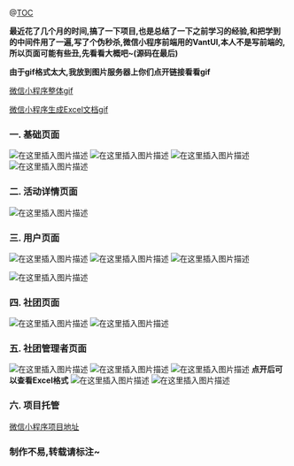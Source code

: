 @[TOC](微信小程序开发〖四〗项目篇)

**最近花了几个月的时间,搞了一下项目,也是总结了一下之前学习的经验,和把学到的中间件用了一遍,写了个伪秒杀,微信小程序前端用的VantUI,本人不是写前端的,所以页面可能有些丑,先看看大概吧~(源码在最后)**


**由于gif格式太大,我放到图片服务器上你们点开链接看看gif**


[微信小程序整体gif](http://39.96.86.4/GIF.gif)

[微信小程序生成Excel文档gif](http://39.96.86.4/excel.gif)


### 一. 基础页面
![在这里插入图片描述](https://img-blog.csdnimg.cn/20200522154030957.png?x-oss-process=image/watermark,type_ZmFuZ3poZW5naGVpdGk,shadow_10,text_aHR0cHM6Ly9ibG9nLmNzZG4ubmV0L2tpbmd0b2s=,size_16,color_FFFFFF,t_70)
![在这里插入图片描述](https://img-blog.csdnimg.cn/20200522154046765.png?x-oss-process=image/watermark,type_ZmFuZ3poZW5naGVpdGk,shadow_10,text_aHR0cHM6Ly9ibG9nLmNzZG4ubmV0L2tpbmd0b2s=,size_16,color_FFFFFF,t_70)
![在这里插入图片描述](https://img-blog.csdnimg.cn/20200522154100970.png?x-oss-process=image/watermark,type_ZmFuZ3poZW5naGVpdGk,shadow_10,text_aHR0cHM6Ly9ibG9nLmNzZG4ubmV0L2tpbmd0b2s=,size_16,color_FFFFFF,t_70)![在这里插入图片描述](https://img-blog.csdnimg.cn/20200522154108852.png?x-oss-process=image/watermark,type_ZmFuZ3poZW5naGVpdGk,shadow_10,text_aHR0cHM6Ly9ibG9nLmNzZG4ubmV0L2tpbmd0b2s=,size_16,color_FFFFFF,t_70)

### 二. 活动详情页面
![在这里插入图片描述](https://img-blog.csdnimg.cn/20200522154203673.png?x-oss-process=image/watermark,type_ZmFuZ3poZW5naGVpdGk,shadow_10,text_aHR0cHM6Ly9ibG9nLmNzZG4ubmV0L2tpbmd0b2s=,size_16,color_FFFFFF,t_70)
### 三. 用户页面
![在这里插入图片描述](https://img-blog.csdnimg.cn/20200522154319467.png?x-oss-process=image/watermark,type_ZmFuZ3poZW5naGVpdGk,shadow_10,text_aHR0cHM6Ly9ibG9nLmNzZG4ubmV0L2tpbmd0b2s=,size_16,color_FFFFFF,t_70)
![在这里插入图片描述](https://img-blog.csdnimg.cn/2020052215434553.png?x-oss-process=image/watermark,type_ZmFuZ3poZW5naGVpdGk,shadow_10,text_aHR0cHM6Ly9ibG9nLmNzZG4ubmV0L2tpbmd0b2s=,size_16,color_FFFFFF,t_70)
![在这里插入图片描述](https://img-blog.csdnimg.cn/2020052215441154.png?x-oss-process=image/watermark,type_ZmFuZ3poZW5naGVpdGk,shadow_10,text_aHR0cHM6Ly9ibG9nLmNzZG4ubmV0L2tpbmd0b2s=,size_16,color_FFFFFF,t_70)

![在这里插入图片描述](https://img-blog.csdnimg.cn/20200522154457657.png?x-oss-process=image/watermark,type_ZmFuZ3poZW5naGVpdGk,shadow_10,text_aHR0cHM6Ly9ibG9nLmNzZG4ubmV0L2tpbmd0b2s=,size_16,color_FFFFFF,t_70)
### 四. 社团页面
![在这里插入图片描述](https://img-blog.csdnimg.cn/20200522154544919.png?x-oss-process=image/watermark,type_ZmFuZ3poZW5naGVpdGk,shadow_10,text_aHR0cHM6Ly9ibG9nLmNzZG4ubmV0L2tpbmd0b2s=,size_16,color_FFFFFF,t_70)
![在这里插入图片描述](https://img-blog.csdnimg.cn/20200522154553207.png?x-oss-process=image/watermark,type_ZmFuZ3poZW5naGVpdGk,shadow_10,text_aHR0cHM6Ly9ibG9nLmNzZG4ubmV0L2tpbmd0b2s=,size_16,color_FFFFFF,t_70)

### 五. 社团管理者页面
![在这里插入图片描述](https://img-blog.csdnimg.cn/20200522154633216.png?x-oss-process=image/watermark,type_ZmFuZ3poZW5naGVpdGk,shadow_10,text_aHR0cHM6Ly9ibG9nLmNzZG4ubmV0L2tpbmd0b2s=,size_16,color_FFFFFF,t_70)
![在这里插入图片描述](https://img-blog.csdnimg.cn/20200522154653771.png?x-oss-process=image/watermark,type_ZmFuZ3poZW5naGVpdGk,shadow_10,text_aHR0cHM6Ly9ibG9nLmNzZG4ubmV0L2tpbmd0b2s=,size_16,color_FFFFFF,t_70)
![在这里插入图片描述](https://img-blog.csdnimg.cn/20200522154708554.png?x-oss-process=image/watermark,type_ZmFuZ3poZW5naGVpdGk,shadow_10,text_aHR0cHM6Ly9ibG9nLmNzZG4ubmV0L2tpbmd0b2s=,size_16,color_FFFFFF,t_70)
**点开后可以查看Excel格式**
![在这里插入图片描述](https://img-blog.csdnimg.cn/20200522154729781.png?x-oss-process=image/watermark,type_ZmFuZ3poZW5naGVpdGk,shadow_10,text_aHR0cHM6Ly9ibG9nLmNzZG4ubmV0L2tpbmd0b2s=,size_16,color_FFFFFF,t_70)
![在这里插入图片描述](https://img-blog.csdnimg.cn/20200522154807512.png?x-oss-process=image/watermark,type_ZmFuZ3poZW5naGVpdGk,shadow_10,text_aHR0cHM6Ly9ibG9nLmNzZG4ubmV0L2tpbmd0b2s=,size_16,color_FFFFFF,t_70)

### 六. 项目托管

[微信小程序项目地址](https://git.weixin.qq.com/1550196694/community.git)

### 制作不易,转载请标注~